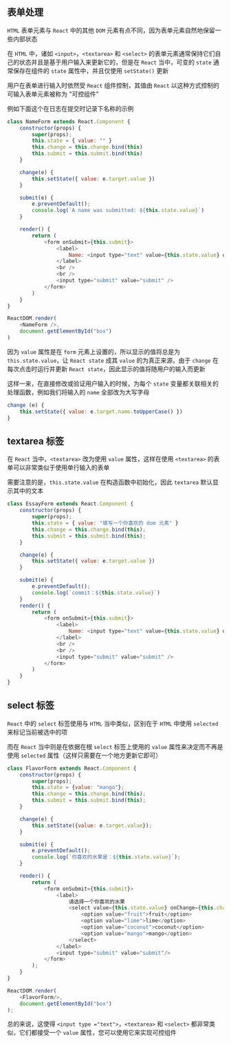 ## 表单处理

`HTML` 表单元素与 `React` 中的其他 `DOM` 元素有点不同，因为表单元素自然地保留一些内部状态

在 `HTML` 中，诸如 `<input>`，`<textarea>` 和 `<select>` 的表单元素通常保持它们自己的状态并且是基于用户输入来更新它的，但是在 `React` 当中，可变的 `state` 通常保存在组件的 `state` 属性中，并且仅使用 `setState()` 更新

用户在表单进行输入时依然受 `React` 组件控制，其值由 `React` 以这种方式控制的可输入表单元素被称为 "可控组件"

例如下面这个在日志在提交时记录下名称的示例

```js
class NameForm extends React.Component {
    constructor(props) {
        super(props);
        this.state = { value: "" }
        this.change = this.change.bind(this)
        this.submit = this.submit.bind(this)
    }

    change(e) {
        this.setState({ value: e.target.value })
    }

    submit(e) {
        e.preventDefault();
        console.log(`A name was submitted: ${this.state.value}`)
    }

    render() {
        return (
            <form onSubmit={this.submit}>
                <label>
                    Name: <input type="text" value={this.state.value} onChange={this.change} />
                </label>
                <br />
                <br />
                <input type="submit" value="submit" />
            </form>
        )
    }
}

ReactDOM.render(
    <NameForm />,
    document.getElementById("box")
)
```

因为 `value` 属性是在 `form` 元素上设置的，所以显示的值将总是为 `this.state.value`，让 `React state` 成其 `value` 的为真正来源，由于 `change` 在每次点击时运行并更新 `React state`，因此显示的值将随用户的输入而更新

这样一来，在直接修改或验证用户输入的时候，为每个 `state` 变量都关联相关的处理函数，例如我们将输入的 `name` 全部改为大写字母

```js
change (e) {
    this.setState({ value: e.target.name.toUpperCase() })
}
```

## textarea 标签

在 `React` 当中，`<textarea>` 改为使用 `value` 属性，这样在使用 `<textarea>` 的表单可以非常类似于使用单行输入的表单

需要注意的是，`this.state.value` 在构造函数中初始化，因此 `textarea` 默认显示其中的文本

```js
class EssayForm extends React.Component {
    constructor(props) {
        super(props);
        this.state = { value: "填写一个你喜欢的 dom 元素" }
        this.change = this.change.bind(this);
        this.submit = this.submit.bind(this);
    }

    change(e) {
        this.setState({ value: e.target.value })
    }

    submit(e) {
        e.preventDefault();
        console.log(`commit：${this.state.value}`)
    }
    render() {
        return (
            <form onSubmit={this.submit}>
                <label>
                    Name: <input type="text" value={this.state.value} onChange={this.change} />
                </label>
                <br />
                <br />
                <input type="submit" value="submit" />
            </form>
        )
    }
}
```


## select 标签

`React` 中的 `select` 标签使用与 `HTML` 当中类似，区别在于 `HTML` 中使用 `selected` 来标记当前被选中的项

而在 `React` 当中则是在依据在根 `select` 标签上使用的 `value` 属性来决定而不再是使用 `selected` 属性（这样只需要在一个地方更新它即可）

```js
class FlavorForm extends React.Component {
    constructor(props) {
        super(props);
        this.state = {value: "mango"};
        this.change = this.change.bind(this);
        this.submit = this.submit.bind(this);
    }

    change(e) {
        this.setState({value: e.target.value});
    }

    submit(e) {
        e.preventDefault();
        console.log(`你喜欢的水果是：${this.state.value}`);
    }

    render() {
        return (
            <form onSubmit={this.submit}>
                <label>
                    请选择一个你喜欢的水果
                    <select value={this.state.value} onChange={this.change}>
                        <option value="fruit">fruit</option>
                        <option value="lime">lime</option>
                        <option value="coconut">coconut</option>
                        <option value="mango">mango</option>
                    </select>
                </label>
                <input type="submit" value="submit"/>
            </form>
        );
    }
}

ReactDOM.render(
    <FlavorForm/>,
    document.getElementById("box")
);
```

总的来说，这使得 `<input type ="text">`，`<textarea>` 和 `<select>` 都非常类似，它们都接受一个 `value` 属性，您可以使用它来实现可控组件
